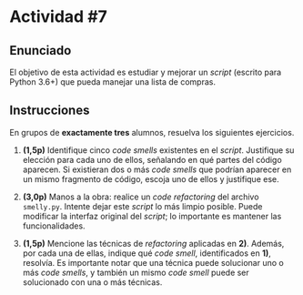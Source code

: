 # Actividad \#7

## Enunciado

El objetivo de esta actividad es estudiar y mejorar un _script_ (escrito para Python 3.6+) que
pueda manejar una lista de compras.

## Instrucciones

En grupos de **exactamente tres** alumnos, resuelva los siguientes ejercicios.

1. **(1,5p)** Identifique cinco _code smells_ existentes en el _script_.
   Justifique su elección para cada uno de ellos, señalando en qué partes del código aparecen.
   Si existieran dos o más _code smells_ que podrían aparecer en un mismo fragmento de código,
   escoja uno de ellos y justifique ese.

2. **(3,0p)** Manos a la obra: realice un _code refactoring_ del archivo `smelly.py`.
   Intente dejar este _script_ lo más limpio posible.
   Puede modificar la interfaz original del _script_;
   lo importante es mantener las funcionalidades.

3. **(1,5p)** Mencione las técnicas de _refactoring_ aplicadas en **2)**.
   Además, por cada una de ellas, indique qué _code smell_, identificados en **1)**, resolvía.
   Es importante notar que una técnica puede solucionar uno o más _code smells_,
   y también un mismo _code smell_ puede ser solucionado con una o más técnicas.
